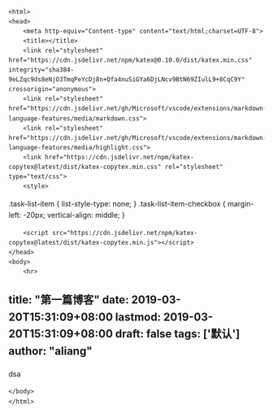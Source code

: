 <!DOCTYPE html>
    <html>
    <head>
        <meta http-equiv="Content-type" content="text/html;charset=UTF-8">
        <title></title>
        <link rel="stylesheet" href="https://cdn.jsdelivr.net/npm/katex@0.10.0/dist/katex.min.css" integrity="sha384-9eLZqc9ds8eNjO3TmqPeYcDj8n+Qfa4nuSiGYa6DjLNcv9BtN69ZIulL9+8CqC9Y" crossorigin="anonymous">
        <link rel="stylesheet" href="https://cdn.jsdelivr.net/gh/Microsoft/vscode/extensions/markdown-language-features/media/markdown.css">
        <link rel="stylesheet" href="https://cdn.jsdelivr.net/gh/Microsoft/vscode/extensions/markdown-language-features/media/highlight.css">
        <link href="https://cdn.jsdelivr.net/npm/katex-copytex@latest/dist/katex-copytex.min.css" rel="stylesheet" type="text/css">
        <style>
.task-list-item { list-style-type: none; } .task-list-item-checkbox { margin-left: -20px; vertical-align: middle; }
</style>
        <style>
            body {
                font-family: -apple-system, BlinkMacSystemFont, 'Segoe WPC', 'Segoe UI', 'Ubuntu', 'Droid Sans', sans-serif;
                font-size: 14px;
                line-height: 1.6;
            }
        </style>
        
        <script src="https://cdn.jsdelivr.net/npm/katex-copytex@latest/dist/katex-copytex.min.js"></script>
    </head>
    <body>
        <hr>
<h2 id="title-%22%E7%AC%AC%E4%B8%80%E7%AF%87%E5%8D%9A%E5%AE%A2%22date-2019-03-20t1531090800lastmod-2019-03-20t1531090800draft-falsetags-%E9%BB%98%E8%AE%A4author-%22aliang%22">title: &quot;第一篇博客&quot;
date: 2019-03-20T15:31:09+08:00
lastmod: 2019-03-20T15:31:09+08:00
draft: false
tags: ['默认']
author: &quot;aliang&quot;</h2>
<p>dsa</p>

    </body>
    </html>